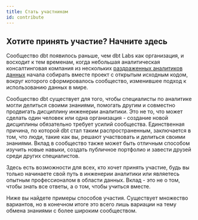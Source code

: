 ```yaml
---
title: Стать участником
id: contribute
---
```


<section className="community-home">

## Хотите принять участие? Начните здесь

Сообщество dbt появилось раньше, чем dbt Labs как организация, и восходит к тем временам, когда небольшая аналитическая консалтинговая компания из нескольких [раздраженных аналитиков данных](<https://www.hashpath.com/2020/12/an-analytics-engineer-is-really-just-a-pissed-off-data-analyst/#:~:text=Often%20times%2C%20an%20analytics%20engineer,necessity%20(and%20genius%20branding).>) начала собирать вместе проект с открытым исходным кодом, вокруг которого сформировалось сообщество, изменившее подход к использованию данных в мире.

Сообщество dbt существует для того, чтобы специалисты по аналитике могли делиться своими знаниями, помогать другим и совместно продвигать дисциплину инженерии аналитики. Это не то, что может сделать один человек или одна организация - создание новой дисциплины обязательно требует усилий сообщества. Единственная причина, по которой dbt стал таким распространенным, заключается в том, что люди, такие как вы, решают участвовать и делиться своими знаниями. Вклад в сообщество также может быть отличным способом изучить новые навыки, создать публичное портфолио и завести друзей среди других специалистов.

Здесь есть возможности для всех, кто хочет принять участие, будь вы только начинаете свой путь в инженерии аналитики или являетесь опытным профессионалом в области данных. Вклад - это не о том, чтобы знать все ответы, а о том, чтобы учиться вместе.

Ниже вы найдете примеры способов участия. Существует множество вариантов, но в конечном итоге это всего лишь вариации на тему обмена знаниями с более широким сообществом.

<div className="grid--3-col">

<Card
    title="Письменные вклады"
    body="Узнайте, как делиться и развивать коллективные знания сообщества dbt через блоги, руководства и документацию."
    link="community/contributing/contributing-writing" icon="pencil-paper"
/>

<Card
    title="Кодовые вклады"
    body="Сообщество dbt поддерживает множество проектов с открытым исходным кодом, и ПО с открытым исходным кодом находится в центре всего, что мы делаем. Узнайте, как принять участие в проектах экосистемы dbt."
    link="community/contributing/contributing-coding"
    icon="folder"
/>

<Card
    title="Создание онлайн-сообщества"
    body="Участие в Форуме сообщества dbt или Slack - один из лучших способов начать вносить вклад. Делитесь своими знаниями и учитесь у других."
    link="community/contributing/contributing-online-community"
    icon="discussions"
/>

<Card
    title="Участие в событиях в реальном времени"
    body="Хотите выступить на встрече или конференции? Узнайте, как принять участие, и ознакомьтесь с лучшими практиками создания запоминающегося доклада." 
    link="community/contributing/contributing-realtime-events"
    icon="calendar" />

</div>
</section>